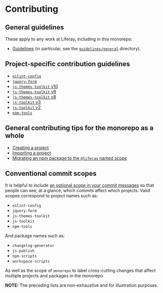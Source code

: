 # Contributing

## General guidelines

These apply to any work at Liferay, including in this monorepo:

-   [Guidelines](guidelines) (in particular, see the [`guidelines/general`](guidelines/general) directory).

## Project-specific contribution guidelines

-   [`eslint-config`](projects/eslint-config/CONTRIBUTING.md)
-   [`jquery-form`](third-party/projects/jquery-form/CONTRIBUTING.md)
-   [`js-themes-toolkit` v10](projects/js-themes-toolkit/CONTRIBUTING.md)
-   [`js-themes-toolkit` v9](maintenance/projects/js-themes-toolkit-v9-x/CONTRIBUTING.md)
-   [`js-themes-toolkit` v8](maintenance/projects/js-themes-toolkit-v8-x/CONTRIBUTING.md)
-   [`js-toolkit` v3](projects/js-toolkit/CONTRIBUTING.md)
-   [`js-toolkit` v2](maintenance/projects/js-toolkit/CONTRIBUTING.md)
-   [`npm-tools`](projects/npm-tools/CONTRIBUTING.md)

## General contributing tips for the monorepo as a whole

-   [Creating a project](CONTRIBUTING/creating-a-project.md)
-   [Importing a project](CONTRIBUTING/importing-a-project.md)
-   [Migrating an npm package to the `@liferay` named scope](CONTRIBUTING/migrating-an-npm-package-to-the-liferay-named-scope.md)

## Conventional commit scopes

It is helpful to include [an optional scope in your commit messages](guidelines/general/commit_messages.md) so that people can see, at a glance, which commits affect which projects. Valid scopes correspond to project names such as:

-   `eslint-config`
-   `jquery-form`
-   `js-themes-toolkit`
-   `js-toolkit`
-   `npm-tools`

And package names such as:

-   `changelog-generator`
-   `js-publish`
-   `npm-scripts`
-   `workspace-scripts`

As well as the scope of `monorepo` to label cross-cutting changes that affect multiple projects and packages in the monorepo.

**NOTE:** The preceding lists are non-exhaustive and for illustration purposes.
